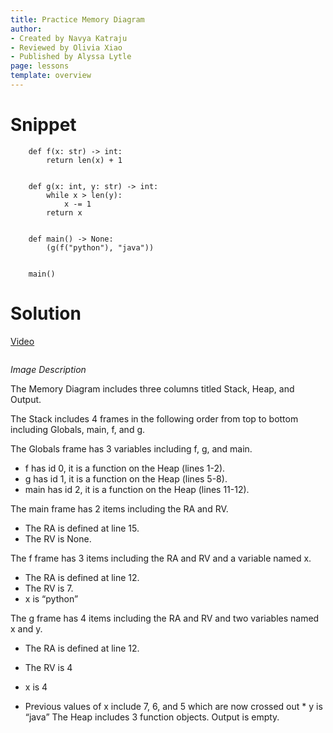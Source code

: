 ```yaml
---
title: Practice Memory Diagram
author:
- Created by Navya Katraju
- Reviewed by Olivia Xiao
- Published by Alyssa Lytle
page: lessons
template: overview
---
```


# Snippet

<pre>
<code class="python">    def f(x: str) -> int:
        return len(x) + 1


    def g(x: int, y: str) -> int:
        while x > len(y):
            x -= 1
        return x


    def main() -> None:
        (g(f("python"), "java"))


    main()
</code></pre>
# Solution

[Video](https://youtu.be/RQ9EpsOj8Kg?si=saVymQoQwl7t69wu)

<img class="img-fluid" src="/static/practice-mem-diagrams/func-import-02-sol.jpg" alt=""/>

<!-- 
<img class="img-fluid" src="/static/assets/f23/func-import-02-sol.png" alt="The Memory Diagram includes three columns titled Stack, Heap, and Output. 
The Stack includes 4 frames in the following order from top to bottom including Globals, main, f, and g. 
The Globals frame has 3 variables including f, g, and main. 
*  f has id 0, it is a function on the Heap (lines 1-2). 
*  g has id 1, it is a function on the Heap (lines 5-8). 
*  main has id 2, it is a function on the Heap (lines 11-12). 
The main frame has 2 items including the RA and RV. 
*  The RA is defined at line 15. 
*  The RV is None. 
The f frame has 3 items including the RA and RV and a variable named x. *  The RA is defined at line 12. 
*  The RV is 7. 
*  x is “python” 
The g frame has 4 items including the RA and RV and two variables named x and y. *  The RA is defined at line 12. 
*  The RV is 4 
*  x is 4 
*  Previous values of x include 7, 6, and 5 which are now crossed out *  y is “java” 
The Heap includes 3 function objects. 
Output is empty.
"  />-->

*Image Description* 

The Memory Diagram includes three columns titled Stack, Heap, and Output. 

The Stack includes 4 frames in the following order from top to bottom including Globals, main, f, and g. 

The Globals frame has 3 variables including f, g, and main. 

*  f has id 0, it is a function on the Heap (lines 1-2). 
*  g has id 1, it is a function on the Heap (lines 5-8). 
*  main has id 2, it is a function on the Heap (lines 11-12).  

The main frame has 2 items including the RA and RV. 

*  The RA is defined at line 15. 
*  The RV is None. 

The f frame has 3 items including the RA and RV and a variable named x. 

*  The RA is defined at line 12. 
*  The RV is 7. 
*  x is “python” 

The g frame has 4 items including the RA and RV and two variables named x and y. 

*  The RA is defined at line 12. 
*  The RV is 4 
*  x is 4 

*  Previous values of x include 7, 6, and 5 which are now crossed out *  y is “java” 
The Heap includes 3 function objects. 
Output is empty. 

